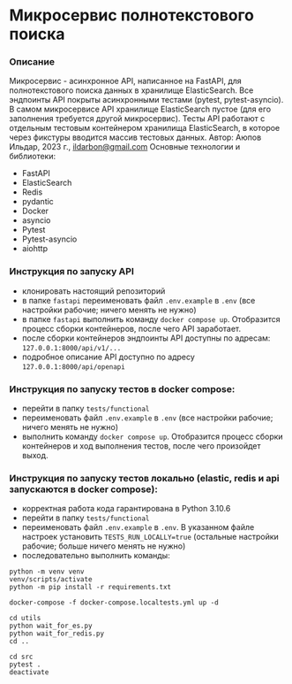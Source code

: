 # Микросервис полнотекстового поиска

### Описание
Микросервис - асинхронное API, написанное на FastAPI, для полнотекстового поиска данных в хранилище ElasticSearch. Все эндпоинты API покрыты асинхронными тестами (pytest, pytest-asyncio). В самом микросервисе API хранилище ElasticSearch пустое (для его заполнения требуется другой микросервис). Тесты API работают с отдельным тестовым контейнером хранилища ElasticSearch, в которое через фикстуры вводится массив тестовых данных.
Автор: Аюпов Ильдар, 2023 г., ildarbon@gmail.com
Основные технологии и библиотеки:
- FastAPI
- ElasticSearch
- Redis
- pydantic
- Docker
- asyncio
- Pytest
- Pytest-asyncio
- aiohttp

### Инструкция по запуску API
- клонировать настоящий репозиторий
- в папке ```fastapi``` переименовать файл ```.env.example``` в ```.env``` (все настройки рабочие; ничего менять не нужно)
- в папке ```fastapi``` выполнить команду ```docker compose up```. Отобразится процесс сборки контейнеров, после чего API заработает.
- после сборки контейнеров эндпоинты API доступны по адресам: ```127.0.0.1:8000/api/v1/...```
- подробное описание API доступно по адресу ```127.0.0.1:8000/api/openapi```

### Инструкция по запуску тестов в docker compose: ###
- перейти в папку ```tests/functional``` 
- переименовать файл ```.env.example``` в ```.env``` (все настройки рабочие; ничего менять не нужно)
- выполнить команду ```docker compose up```. Отобразится процесс сборки контейнеров и ход выполнения тестов, после чего произойдет выход.

### Инструкция по запуску тестов локально (elastic, redis и api запускаются в docker compose): ###
- корректная работа кода гарантирована в Python 3.10.6
- перейти в папку ```tests/functional``` 
- переименовать файл ```.env.example``` в ```.env```. В указанном файле настроек установить ```TESTS_RUN_LOCALLY=true``` (остальные настройки рабочие; больше ничего менять не нужно)
- последовательно выполнить команды:
```
python -m venv venv
venv/scripts/activate
python -m pip install -r requirements.txt

docker-compose -f docker-compose.localtests.yml up -d

cd utils
python wait_for_es.py
python wait_for_redis.py
cd ..

cd src
pytest .
deactivate
```
